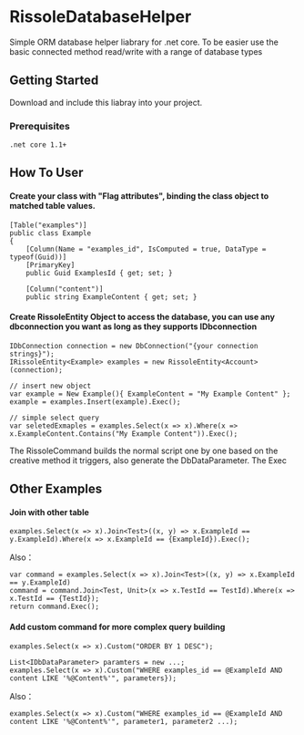 # RissoleDatabaseHelper
Simple ORM database helper liabrary for .net core. 
To be easier use the basic connected method read/write with a range of database types

## Getting Started

Download and include this liabray into your project.

### Prerequisites

```
.net core 1.1+
```

## How To User

#### Create your class with "Flag attributes", binding the class object to matched table values.

```
[Table("examples")]
public class Example
{
    [Column(Name = "examples_id", IsComputed = true, DataType = typeof(Guid))]
    [PrimaryKey]
    public Guid ExamplesId { get; set; }

    [Column("content")]
    public string ExampleContent { get; set; }
```

#### Create RissoleEntity Object to access the database, you can use any dbconnection you want as long as they supports IDbconnection

```
IDbConnection connection = new DbConnection("{your connection strings}");
IRissoleEntity<Example> examples = new RissoleEntity<Account>(connection);

// insert new object
var example = New Example(){ ExampleContent = "My Example Content" };
example = examples.Insert(example).Exec();

// simple select query
var seletedExmaples = examples.Select(x => x).Where(x => x.ExampleContent.Contains("My Example Content")).Exec();
```

The RissoleCommand builds the normal script one by one based on the creative method it triggers, also generate the DbDataParameter.
The Exec 

## Other Examples

#### Join with other table

```
examples.Select(x => x).Join<Test>((x, y) => x.ExampleId == y.ExampleId).Where(x => x.ExampleId == {ExampleId}).Exec();
```

Also：

```
var command = examples.Select(x => x).Join<Test>((x, y) => x.ExampleId == y.ExampleId)
command = command.Join<Test, Unit>(x => x.TestId == TestId).Where(x => x.TestId == {TestId});
return command.Exec();
```

#### Add custom command for more complex query building

```
examples.Select(x => x).Custom("ORDER BY 1 DESC");

List<IDbDataParameter> paramters = new ...;
examples.Select(x => x).Custom("WHERE examples_id == @ExampleId AND content LIKE '%@Content%'", parameters});
```

Also：

```
examples.Select(x => x).Custom("WHERE examples_id == @ExampleId AND content LIKE '%@Content%'", parameter1, parameter2 ...);
```